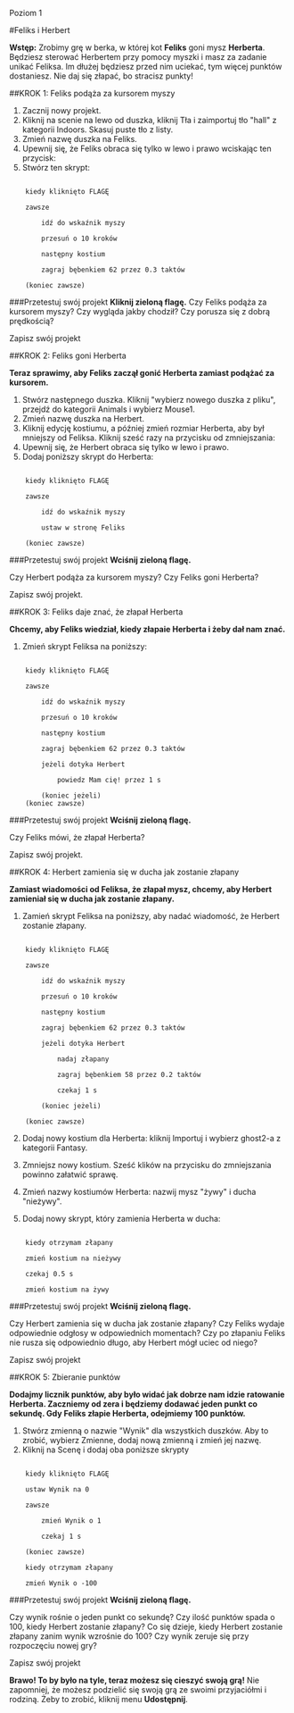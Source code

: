Poziom 1

#Feliks i Herbert

__Wstęp:__
Zrobimy grę w berka, w której kot __Feliks__ goni mysz __Herberta__. Będziesz sterować Herbertem przy pomocy myszki i masz za zadanie unikać Feliksa. Im dłużej będziesz przed nim uciekać, tym więcej punktów dostaniesz. Nie daj się złapać, bo stracisz punkty!

##KROK 1: Feliks podąża za kursorem myszy

1. Zacznij nowy projekt.
2. Kliknij na scenie na lewo od duszka, kliknij Tła i zaimportuj tło "hall" z kategorii Indoors. Skasuj puste tło z listy.
3. Zmień nazwę duszka na Feliks.
4. Upewnij się, że Feliks obraca się tylko w lewo i prawo wciskając ten przycisk:
5. Stwórz ten skrypt:

```scratch

	kiedy kliknięto FLAGĘ

	zawsze

		idź do wskaźnik myszy

		przesuń o 10 kroków

		następny kostium

		zagraj bębenkiem 62 przez 0.3 taktów

	(koniec zawsze)
```
		

###Przetestuj swój projekt
__Kliknij zieloną flagę.__
Czy Feliks podąża za kursorem myszy? Czy wygląda jakby chodził? Czy porusza się z dobrą prędkością?

Zapisz swój projekt

##KROK 2: Feliks goni Herberta

__Teraz sprawimy, aby Feliks zaczął gonić Herberta zamiast podążać za kursorem.__

1. Stwórz następnego duszka. Kliknij "wybierz nowego duszka z pliku", przejdź do kategorii Animals i wybierz Mouse1.
2. Zmień nazwę duszka na Herbert.
3. Kliknij edycję kostiumu, a później zmień rozmiar Herberta, aby był mniejszy od Feliksa.
Kliknij sześć razy na przycisku od zmniejszania:
4. Upewnij się, że Herbert obraca się tylko w lewo i prawo.
5. Dodaj poniższy skrypt do Herberta: 

```scratch
	
	kiedy kliknięto FLAGĘ

	zawsze
	
		idź do wskaźnik myszy
		
		ustaw w stronę Feliks
		
	(koniec zawsze)
```

###Przetestuj swój projekt
__Wciśnij zieloną flagę.__

Czy Herbert podąża za kursorem myszy? Czy Feliks goni Herberta?

Zapisz swój projekt.

##KROK 3: Feliks daje znać, że złapał Herberta

__Chcemy, aby Feliks wiedział, kiedy złapaie Herberta i żeby dał nam znać.__

1. Zmień skrypt Feliksa na poniższy:

```scratch
	
	kiedy kliknięto FLAGĘ

	zawsze
	
		idź do wskaźnik myszy
		
		przesuń o 10 kroków

		następny kostium

		zagraj bębenkiem 62 przez 0.3 taktów
		
		jeżeli dotyka Herbert
		
			powiedz Mam cię! przez 1 s
			
		(koniec jeżeli)
	(koniec zawsze)
```

###Przetestuj swój projekt
__Wciśnij zieloną flagę.__

Czy Feliks mówi, że złapał Herberta?

Zapisz swój projekt.

##KROK 4: Herbert zamienia się w ducha jak zostanie złapany

__Zamiast wiadomości od Feliksa, że złapał mysz, chcemy, aby Herbert zamieniał się w ducha jak zostanie złapany.__

1. Zamień skrypt Feliksa na poniższy, aby nadać wiadomość, że Herbert zostanie złapany.

```scratch
	
	kiedy kliknięto FLAGĘ

	zawsze
	
		idź do wskaźnik myszy
		
		przesuń o 10 kroków

		następny kostium

		zagraj bębenkiem 62 przez 0.3 taktów
		
		jeżeli dotyka Herbert
		
			nadaj złapany
			
			zagraj bębenkiem 58 przez 0.2 taktów
			
			czekaj 1 s
			
		(koniec jeżeli)
		
	(koniec zawsze)
```

2. Dodaj nowy kostium dla Herberta: kliknij Importuj i wybierz ghost2-a z kategorii Fantasy.
3. Zmniejsz nowy kostium.
Sześć klików na przycisku do zmniejszania powinno załatwić sprawę.

4. Zmień nazwy kostiumów Herberta: nazwij mysz "żywy" i ducha "nieżywy".
5. Dodaj nowy skrypt, który zamienia Herberta w ducha:

```scratch
	
	kiedy otrzymam złapany
	
	zmień kostium na nieżywy
	
	czekaj 0.5 s
	
	zmień kostium na żywy
```
	
###Przetestuj swój projekt
__Wciśnij zieloną flagę.__

Czy Herbert zamienia się w ducha jak zostanie złapany?
Czy Feliks wydaje odpowiednie odgłosy w odpowiednich momentach?
Czy po złapaniu Feliks nie rusza się odpowiednio długo, aby Herbert mógł uciec od niego?

Zapisz swój projekt

##KROK 5: Zbieranie punktów

__Dodajmy licznik punktów, aby było widać jak dobrze nam idzie ratowanie Herberta.
Zaczniemy od zera i będziemy dodawać jeden punkt co sekundę. Gdy Feliks złapie Herberta, odejmiemy 100 punktów.__

1. Stwórz zmienną o nazwie "Wynik" dla wszystkich duszków. Aby to zrobić, wybierz Zmienne, dodaj nową zmienną i zmień jej nazwę.
2. Kliknij na Scenę i dodaj oba poniższe skrypty

```scratch
	
	kiedy kliknięto FLAGĘ
	
	ustaw Wynik na 0
	
	zawsze
	
		zmień Wynik o 1
		
		czekaj 1 s
		
	(koniec zawsze)
	
	kiedy otrzymam złapany
	
	zmień Wynik o -100
```
	
###Przetestuj swój projekt
__Wciśnij zieloną flagę.__

Czy wynik rośnie o jeden punkt co sekundę?
Czy ilość punktów spada o 100, kiedy Herbert zostanie złapany?
Co się dzieje, kiedy Herbert zostanie złapany zanim wynik wzrośnie do 100? Czy wynik zeruje się przy rozpoczęciu nowej gry?

Zapisz swój projekt

__Brawo! To by było na tyle, teraz możesz się cieszyć swoją grą!__
Nie zapomniej, że możesz podzielić się swoją grą ze swoimi przyjaciółmi i rodziną. Żeby to zrobić, kliknij menu __Udostępnij__.
